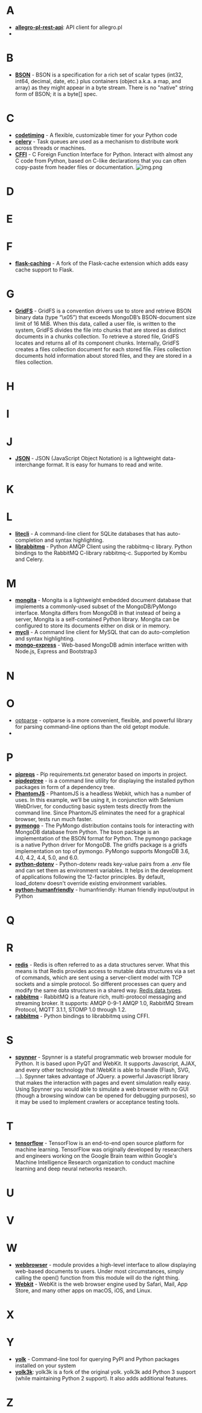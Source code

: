 # A
- **[allegro-pl-rest-api](https://github.com/allegro/allegro-api)**: API client for allegro.pl
- 

# B
- **[BSON](https://bsonspec.org/)** - BSON is a specification for a rich set of scalar types (int32, int64, decimal, date, etc.) plus containers (object a.k.a. a map, and array) as they might appear in a byte stream. There is no "native" string form of BSON; it is a byte[] spec.

# C
- **[codetiming](https://github.com/realpython/codetiming)** - A flexible, customizable timer for your Python code
- **[celery](https://github.com/celery/celery)** - Task queues are used as a mechanism to distribute work across threads or machines.
- **[CFFI](https://cffi.readthedocs.io/en/latest/)** - C Foreign Function Interface for Python. Interact with almost any C code from Python, based on C-like declarations that you can often copy-paste from header files or documentation.
![img.png](img.png)
# D


# E

# F
- **[flask-caching](https://github.m/pallets-eco/flask-caching)** - A fork of the Flask-cache extension which adds easy cache support to Flask.

# G
- **[GridFS](https://github.com/mongodb/specifications/blob/master/source/gridfs/gridfs-spec.rst/)** - GridFS is a convention drivers use to store and retrieve BSON binary data (type “\x05”) that exceeds MongoDB’s BSON-document size limit of 16 MiB. When this data, called a user file, is written to the system, GridFS divides the file into chunks that are stored as distinct documents in a chunks collection. To retrieve a stored file, GridFS locates and returns all of its component chunks. Internally, GridFS creates a files collection document for each stored file. Files collection documents hold information about stored files, and they are stored in a files collection.

# H

# I

# J
- **[JSON](https://www.json.org/json-en.html)** - JSON (JavaScript Object Notation) is a lightweight data-interchange format. It is easy for humans to read and write.

# K

# L
- **[litecli](https://github.com/dbcli/litecli)** - A command-line client for SQLite databases that has auto-completion and syntax highlighting.
- **[librabbitmq](https://github.com/celery/librabbitmq)** - Python AMQP Client using the rabbitmq-c library. Python bindings to the RabbitMQ C-library rabbitmq-c. Supported by Kombu and Celery.


# M
- **[mongita](https://github.com/scottrogowski/mongita)** - Mongita is a lightweight embedded document database that implements a commonly-used subset of the MongoDB/PyMongo interface. Mongita differs from MongoDB in that instead of being a server, Mongita is a self-contained Python library. Mongita can be configured to store its documents either on disk or in memory.
- **[mycli](https://github.com/dbcli/mycli)** - A command line client for MySQL that can do auto-completion and syntax highlighting.
- **[mongo-express](https://github.com/mongo-express/mongo-express)** - Web-based MongoDB admin interface written with Node.js, Express and Bootstrap3



# N

# O
- [optparse](https://docs.python.org/3/library/optparse.html) - optparse is a more convenient, flexible, and powerful library for parsing command-line options than the old getopt module. 
- 
# P
- **[pipreqs](https://github.com/bndr/pipreqs)** - Pip requirements.txt generator based on imports in project.
- **[pipdeptree](https://github.com/tox-dev/pipdeptree)** - is a command line utility for displaying the installed python packages in form of a dependency tree.
- **[PhantomJS](https://github.com/ariya/phantomjs)** - PhantomJS is a headless Webkit, which has a number of uses. In this example, we’ll be using it, in conjunction with Selenium WebDriver, for conducting basic system tests directly from the command line. Since PhantomJS eliminates the need for a graphical browser, tests run much faster.
- **[pymongo](https://github.com/mongodb/mongo-python-driver)** - The PyMongo distribution contains tools for interacting with MongoDB database from Python. The bson package is an implementation of the BSON format for Python. The pymongo package is a native Python driver for MongoDB. The gridfs package is a gridfs implementation on top of pymongo. PyMongo supports MongoDB 3.6, 4.0, 4.2, 4.4, 5.0, and 6.0.
- **[python-dotenv](https://github.com/theskumar/python-dotenv)** - Python-dotenv reads key-value pairs from a .env file and can set them as environment variables. It helps in the development of applications following the 12-factor principles. By default, load_dotenv doesn't override existing environment variables.
- **[python-humanfriendly](https://github.com/xolox/python-humanfriendly)** - humanfriendly: Human friendly input/output in Python




# Q

# R
- [**redis**](https://github.com/redis/redis) - Redis is often referred to as a data structures server. What this means is that Redis provides access to mutable data structures via a set of commands, which are sent using a server-client model with TCP sockets and a simple protocol. So different processes can query and modify the same data structures in a shared way. [Redis data types](https://redis.io/docs/).
- **[rabbitmq](https://github.com/rabbitmq)** - RabbitMQ is a feature rich, multi-protocol messaging and streaming broker. It supports: AMQP 0-9-1
AMQP 1.0, RabbitMQ Stream Protocol, MQTT 3.1.1, STOMP 1.0 through 1.2.
- **[rabbitmq](https://github.com/jbg/rabbitmq)** - Python bindings to librabbitmq using CFFI.


# S
- **[spynner](https://github.com/makinacorpus/spynner)** - Spynner is a stateful programmatic web browser module for Python. It is based upon PyQT and WebKit. It supports Javascript, AJAX, and every other technology that !WebKit is able to handle (Flash, SVG, ...). Spynner takes advantage of JQuery. a powerful Javascript library that makes the interaction with pages and event simulation really easy. Using Spynner you would able to simulate a web browser with no GUI (though a browsing window can be opened for debugging purposes), so it may be used to implement crawlers or acceptance testing tools.


# T
- **[tensorflow](https://github.com/tensorflow/tensorflow)** - TensorFlow is an end-to-end open source platform for machine learning. TensorFlow was originally developed by researchers and engineers working on the Google Brain team within Google's Machine Intelligence Research organization to conduct machine learning and deep neural networks research.

# U

# V

# W
- **[webbrowser](https://docs.python.org/3/library/webbrowser.html#module-webbrowser)** - module provides a high-level interface to allow displaying web-based documents to users. Under most circumstances, simply calling the open() function from this module will do the right thing.
- **[Webkit](https://webkit.org/)** - WebKit is the web browser engine used by Safari, Mail, App Store, and many other apps on macOS, iOS, and Linux.

# X

# Y
- **[yolk](https://github.com/cakebread/yolk)** - Command-line tool for querying PyPI and Python packages installed on your system
- **[yolk3k](https://github.com/myint/yolk)**: yolk3k is a fork of the original yolk. yolk3k add Python 3 support (while maintaining Python 2 support). It also adds additional features.

# Z